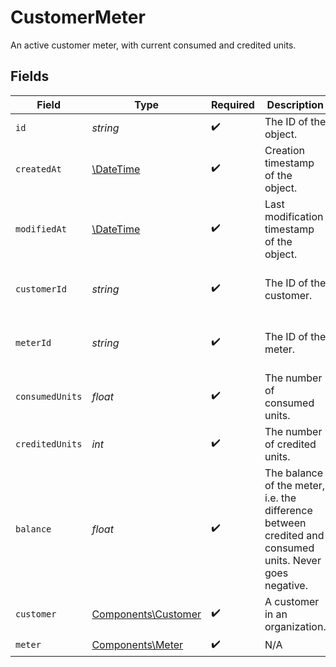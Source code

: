 # CustomerMeter

An active customer meter, with current consumed and credited units.


## Fields

| Field                                                                                                   | Type                                                                                                    | Required                                                                                                | Description                                                                                             | Example                                                                                                 |
| ------------------------------------------------------------------------------------------------------- | ------------------------------------------------------------------------------------------------------- | ------------------------------------------------------------------------------------------------------- | ------------------------------------------------------------------------------------------------------- | ------------------------------------------------------------------------------------------------------- |
| `id`                                                                                                    | *string*                                                                                                | :heavy_check_mark:                                                                                      | The ID of the object.                                                                                   |                                                                                                         |
| `createdAt`                                                                                             | [\DateTime](https://www.php.net/manual/en/class.datetime.php)                                           | :heavy_check_mark:                                                                                      | Creation timestamp of the object.                                                                       |                                                                                                         |
| `modifiedAt`                                                                                            | [\DateTime](https://www.php.net/manual/en/class.datetime.php)                                           | :heavy_check_mark:                                                                                      | Last modification timestamp of the object.                                                              |                                                                                                         |
| `customerId`                                                                                            | *string*                                                                                                | :heavy_check_mark:                                                                                      | The ID of the customer.                                                                                 | 992fae2a-2a17-4b7a-8d9e-e287cf90131b                                                                    |
| `meterId`                                                                                               | *string*                                                                                                | :heavy_check_mark:                                                                                      | The ID of the meter.                                                                                    | d498a884-e2cd-4d3e-8002-f536468a8b22                                                                    |
| `consumedUnits`                                                                                         | *float*                                                                                                 | :heavy_check_mark:                                                                                      | The number of consumed units.                                                                           | 25                                                                                                      |
| `creditedUnits`                                                                                         | *int*                                                                                                   | :heavy_check_mark:                                                                                      | The number of credited units.                                                                           | 100                                                                                                     |
| `balance`                                                                                               | *float*                                                                                                 | :heavy_check_mark:                                                                                      | The balance of the meter, i.e. the difference between credited and consumed units. Never goes negative. | 75                                                                                                      |
| `customer`                                                                                              | [Components\Customer](../../Models/Components/Customer.md)                                              | :heavy_check_mark:                                                                                      | A customer in an organization.                                                                          |                                                                                                         |
| `meter`                                                                                                 | [Components\Meter](../../Models/Components/Meter.md)                                                    | :heavy_check_mark:                                                                                      | N/A                                                                                                     |                                                                                                         |